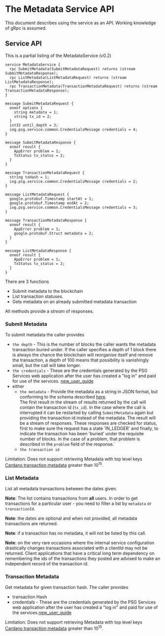 # The Metadata Service API

This document describes using the service as an API. Working knowledge of gRpc is assumed.

## Service API

This is a partial listing of the MetadataService (v0.2)
```
service MetadataService {
  rpc SubmitMetadata(SubmitMetadataRequest) returns (stream SubmitMetadataResponse);
  rpc ListMetadata(ListMetadataRequest) returns (stream ListMetadataResponse);
  rpc TransactionMetadata(TransactionMetadataRequest) returns (stream TransactionMetadataResponse);
}

message SubmitMetadataRequest {
  oneof options {
    string metadata = 1;
    string tx_id = 2; 
  }
  int32 until_depth = 3;
  iog.psg.service.common.CredentialsMessage credentials = 4;
}

message SubmitMetadataResponse {
  oneof result {
    AppError problem = 1;
    TxStatus tx_status = 2;
  }
}

message TransactionMetadataRequest {
  string txHash = 1;
  iog.psg.service.common.CredentialsMessage credentials = 2;
}

message ListMetadataRequest {
  google.protobuf.Timestamp startAt = 1;
  google.protobuf.Timestamp endAt = 2;
  iog.psg.service.common.CredentialsMessage credentials = 3;
}

message TransactionMetadataResponse {
  oneof result {
    AppError problem = 1;
    google.protobuf.Struct metadata = 2;
  }
}

message ListMetadataResponse {
  oneof result {
    AppError problem = 1;
    TxStatus tx_status = 2;
  }
}

```

There are 3 functions
- Submit metadata to the blockchain
- List transaction statuses.
- Gets metadata on an already submitted metadata transaction


All methods provide a *stream* of responses.

### Submit Metadata

To submit metadata the caller provides 

  - `the depth` - This is the number of blocks the caller wants the metadata transaction buried under. 
If the caller specifies a depth of 1 block there is always the chance the blockchain will reorganise itself and remove the transaction, 
a depth of 100 means that possibility is vanishingly small, but the call will take longer.
  - `the credentials` - These are the credentials generated by the PSG Services web application after the user has created a "log in" and paid for use of the services. [new_user_guide](./new_user_guide.md) 
  - either 
    - `the metadata` - Provide the metadata as a string in JSON format, but conforming to the schema described [here](https://input-output-hk.github.io/cardano-wallet/api/edge/#operation/postTransactionFee). \
       The first result in the stream of results returned by the call will contain the transaction id (`tx_id`). In the case where the call is interrupted  it can be restarted by calling `SubmitMetadata` again but providing the transaction id instead of the metadata. 
       The result will be a stream of responses. These responses are checked for status, first to make sure the request has a state 'IN_LEDGER' and finally, to indicate the transaction has been 'buried' under the requisite number of blocks.
       In the case of a problem, that problem is described in the `problem` field of the response.`
    - `the transaction id`
      
Limitation: Does not support retrieving Metadata with top level keys [Cardano transaction metadata](https://developers.cardano.org/docs/transaction-metadata/) greater than 10<sup>15</sup>.

### List Metadata

List all metadata transactions between the dates given.  

**Note**: The list contains transactions from **all** users. In order to get transactions for a particular user - you need to filter a list by `metadata` or `transactionId`. 

**Note**: the dates are optional and when not provided, all metadata transactions are returned.

**Note**: if a transaction has no metadata, it will not be listed by this call.

**Note**: on the very rare occasions where the internal service configuration drastically changes transactions associated with a clientId may not be returned. 
Client applications that have a critical long term dependency on remembering the ids of the transactions they posted are advised to make an independent record of the transaction id.

### Transaction Metadata

Get metadata for given transaction hash. The caller provides
* transaction Hash
* credentials - These are the credentials generated by the PSG Services web application after the user has created a "log in" and paid for use of the services.[new_user_guide](./new_user_guide.md)

Limitation: Does not support retrieving Metadata with top level keys [Cardano transaction metadata](https://developers.cardano.org/docs/transaction-metadata/) greater than 10<sup>15</sup>.